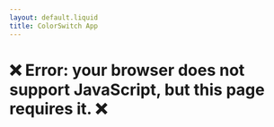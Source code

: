 ```yaml
---
layout: default.liquid
title: ColorSwitch App
---
```


<div id="app-main">
</div>

<noscript>
    <h1>❌ Error: your browser does not support JavaScript, but this page requires it. ❌</h1>
</noscript>
<script nomodule>
    document.body.innerHTML = "<h1>❌ Error: your browser does not support JavaScript modules. ❌</h1>";
</script>
<script type='text/javascript'>
    // Check if WebAssembly is supported. Code from
    // https://stackoverflow.com/questions/47879864 .
    const supported = (() => {
        try {
            if (typeof WebAssembly === "object"
                && typeof WebAssembly.instantiate === "function") {
                const module = new WebAssembly.Module(Uint8Array.of(0x0, 0x61, 0x73, 0x6d, 0x01, 0x00, 0x00, 0x00));
                if (module instanceof WebAssembly.Module)
                    return new WebAssembly.Instance(module) instanceof WebAssembly.Instance;
            }
        } catch (e) {
        }
        return false;
    })();
    if (!supported) {
        document.body.innerHTML = "<h1>❌ Error: your browser does not support WebAssembly. ❌</h1>" +
            "<p>For a list of supported browsers, see <a href=\"https://caniuse.com/#search=WebAssembly\">this</a>.<p>";
    }
</script>
<script src="colorimetry-net.js"></script>
